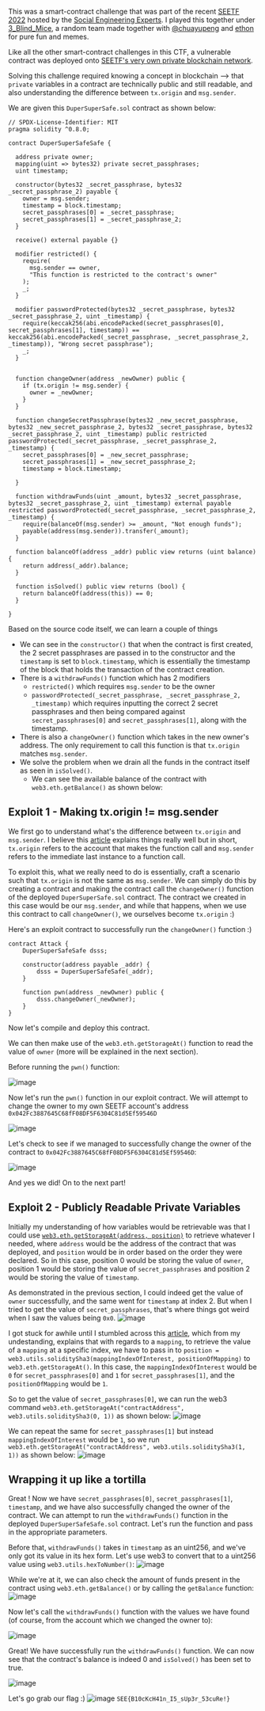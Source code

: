 This was a smart-contract challenge that was part of the recent [SEETF 2022](https://ctftime.org/event/1543/) hosted by the [Social Engineering Experts](https://seetf.sg/seetf/). I played this together under [3_Blind_Mice](https://ctftime.org/team/190705), a random team made together with [@chuayupeng](https://github.com/chuayupeng) and [ethon](https://github.com/gnosis-agora) for pure fun and memes.

Like all the other smart-contract challenges in this CTF, a vulnerable contract was deployed onto [SEETF's very own private blockchain network](https://github.com/Social-Engineering-Experts/ETH-Guide).

Solving this challenge required knowing a concept in blockchain --> that `private` variables in a contract are technically public and still readable, and also understanding the difference between `tx.origin` and `msg.sender`.

We are given this `DuperSuperSafe.sol` contract as shown below:
```solidity
// SPDX-License-Identifier: MIT
pragma solidity ^0.8.0;

contract DuperSuperSafeSafe {

  address private owner;
  mapping(uint => bytes32) private secret_passphrases;
  uint timestamp;

  constructor(bytes32 _secret_passphrase, bytes32 _secret_passphrase_2) payable {
    owner = msg.sender;
    timestamp = block.timestamp;
    secret_passphrases[0] = _secret_passphrase;
    secret_passphrases[1] = _secret_passphrase_2;
  }

  receive() external payable {}

  modifier restricted() {
    require(
      msg.sender == owner,
      "This function is restricted to the contract's owner"
    );
    _;
  }

  modifier passwordProtected(bytes32 _secret_passphrase, bytes32 _secret_passphrase_2, uint _timestamp) {
    require(keccak256(abi.encodePacked(secret_passphrases[0], secret_passphrases[1], timestamp)) == keccak256(abi.encodePacked(_secret_passphrase, _secret_passphrase_2, _timestamp)), "Wrong secret passphrase");
    _;
  }


  function changeOwner(address _newOwner) public {
    if (tx.origin != msg.sender) {
      owner = _newOwner;
    }
  }

  function changeSecretPassphrase(bytes32 _new_secret_passphrase, bytes32 _new_secret_passphrase_2, bytes32 _secret_passphrase, bytes32 _secret_passphrase_2, uint _timestamp) public restricted passwordProtected(_secret_passphrase, _secret_passphrase_2, _timestamp) {
    secret_passphrases[0] = _new_secret_passphrase;
    secret_passphrases[1] = _new_secret_passphrase_2;
    timestamp = block.timestamp;

  }

  function withdrawFunds(uint _amount, bytes32 _secret_passphrase, bytes32 _secret_passphrase_2, uint _timestamp) external payable restricted passwordProtected(_secret_passphrase, _secret_passphrase_2, _timestamp) {
    require(balanceOf(msg.sender) >= _amount, "Not enough funds");
    payable(address(msg.sender)).transfer(_amount);
  }

  function balanceOf(address _addr) public view returns (uint balance) {
    return address(_addr).balance;
  }

  function isSolved() public view returns (bool) {
    return balanceOf(address(this)) == 0;
  }

}
```

Based on the source code itself, we can learn a couple of things
- We can see in the `constructor()` that when the contract is first created, the 2 secret passphrases are passed in to the constructor and the `timestamp` is set to `block.timestamp`, which is essentially the timestamp of the block that holds the transaction of the contract creation.
- There is a `withdrawFunds()` function which has 2 modifiers
  - `restricted()` which requires `msg.sender` to be the owner
  - `passwordProtected(_secret_passphrase, _secret_passphrase_2, _timestamp)` which requires inputting the correct 2 secret passphrases and then being compared against `secret_passphrases[0]` and `secret_passphrases[1]`, along with the timestamp.
- There is also a `changeOwner()` function which takes in the new owner's address. The only requirement to call this function is that `tx.origin` matches `msg.sender`.
- We solve the problem when we drain all the funds in the contract itself as seen in `isSolved()`.
  - We can see the available balance of the contract with `web3.eth.getBalance()` as shown below:

## Exploit 1 - Making tx.origin != msg.sender
We first go to understand what's the difference between `tx.origin` and `msg.sender`. I believe this [article](https://blockchain-academy.hs-mittweida.de/courses/solidity-coding-beginners-to-intermediate/lessons/solidity-5-calling-other-contracts-visibility-state-access/topic/tx-origin-and-msg-sender/) explains things really well but in short, `tx.origin` refers to the account that makes the function call and `msg.sender` refers to the immediate last instance to a function call. 

To exploit this, what we really need to do is essentially, craft a scenario such that `tx.origin` is not the same as `msg.sender`. We can simply do this by creating a contract and making the contract call the `changeOwner()` function of the deployed `DuperSuperSafe.sol` contract. The contract we created in this case would be our `msg.sender`, and while that happens, when we use this contract to call `changeOwner()`, we ourselves become `tx.origin` :)

Here's an exploit contract to successfully run the `changeOwner()` function :)

```solidity
contract Attack {
    DuperSuperSafeSafe dsss;

    constructor(address payable _addr) {
        dsss = DuperSuperSafeSafe(_addr);
    }

    function pwn(address _newOwner) public {
        dsss.changeOwner(_newOwner);
    }
}
```

Now let's compile and deploy this contract. 

We can then make use of the `web3.eth.getStorageAt()` function to read the value of `owner` (more will be explained in the next section).

Before running the `pwn()` function:

![image](https://user-images.githubusercontent.com/33711159/173194863-93a0f829-93b4-4d78-9aaa-b71f05db71b1.png)

Now let's run the `pwn()` function in our exploit contract. We will attempt to change the owner to my own SEETF account's address `0x042Fc3887645C68fF08DF5F6304C81d5Ef59546D`

![image](https://user-images.githubusercontent.com/33711159/173194796-26595053-6d9c-47b9-ae91-c9703c89864c.png)

Let's check to see if we managed to successfully change the owner of the contract to `0x042Fc3887645C68fF08DF5F6304C81d5Ef59546D`:

![image](https://user-images.githubusercontent.com/33711159/173194871-84706e96-2975-4fee-96ab-15241a423c30.png)

And yes we did! On to the next part!

## Exploit 2 - Publicly Readable Private Variables
Initially my understanding of how variables would be retrievable was that I could use [`web3.eth.getStorageAt(address, position)`](https://web3js.readthedocs.io/en/v1.2.11/web3-eth.html#getstorageat) to retrieve whatever I needed, where `address` would be the address of the contract that was deployed, and `position` would be in order based on the order they were declared. So in this case, position 0 would be storing the value of `owner`, position 1 would be storing the value of `secret_passphrases` and position 2 would be storing the value of `timestamp`.

As demonstrated in the previous section, I could indeed get the value of `owner` successfully, and the same went for `timestamp` at index 2. But when I tried to get the value of `secret_passphrases`, that's where things got weird when I saw the values being `0x0`.
![image](https://user-images.githubusercontent.com/33711159/173195256-b368e64e-6100-4136-8102-4b36ac250102.png)

I got stuck for awhile until I stumbled across this [article](https://blockchain-academy.hs-mittweida.de/courses/solidity-coding-beginners-to-intermediate/lessons/solidity-12-reading-the-storage/topic/reading-the-ethereum-storage/), which from my undestanding, explains that with regards to a `mapping`, to retrieve the value of a `mapping` at a specific index, we have to pass in to `position = web3.utils.soliditySha3(mappingIndexOfInterest, positionOfMapping)` to `web3.eth.getStorageAt()`. In this case, the `mappingIndexOfInterest` would be `0` for `secret_passphrases[0]` and `1` for `secret_passphrases[1]`, and the `positionOfMapping` would be `1`.

So to get the value of `secret_passphrases[0]`, we can run the web3 command `web3.eth.getStorageAt("contractAddress", web3.utils.soliditySha3(0, 1))` as shown below:
![image](https://user-images.githubusercontent.com/33711159/173195641-fd53fe43-78e9-45dd-a175-92b29c25dda1.png)

We can repeat the same for `secret_passphrases[1]` but instead `mappingIndexOfInterest` would be `1`, so we run `web3.eth.getStorageAt("contractAddress", web3.utils.soliditySha3(1, 1))` as shown below:
![image](https://user-images.githubusercontent.com/33711159/173195696-36f7ef2f-277a-478f-8603-b927953554d6.png)


## Wrapping it up like a tortilla
Great ! Now we have `secret_passphrases[0]`, `secret_passphrases[1]`, `timestamp`, and we have also successfully changed the owner of the contract. We can attempt to run the `withdrawFunds()` function in the deployed `DuperSuperSafeSafe.sol` contract. Let's run the function and pass in the appropriate parameters.

Before that, `withdrawFunds()` takes in `timestamp` as an uint256, and we've only got its value in its hex form. Let's use web3 to convert that to a uint256 value using `web3.utils.hexToNumber()`:
![image](https://user-images.githubusercontent.com/33711159/173195963-de27d22d-b033-4a4d-8236-0330e4a259d8.png)

While we're at it, we can also check the amount of funds present in the contract using `web3.eth.getBalance()` or by calling the `getBalance` function:
![image](https://user-images.githubusercontent.com/33711159/173196021-82c5c115-378b-440c-8a0f-e5b14ffeafaf.png)


Now let's call the `withdrawFunds()` function with the values we have found (of course, from the account which we changed the owner to):

![image](https://user-images.githubusercontent.com/33711159/173196090-55fa70a1-5e63-4388-b5cf-415a9318ad3d.png)

Great! We have successfully run the `withdrawFunds()` function. We can now see that the contract's balance is indeed 0 and `isSolved()` has been set to true.

![image](https://user-images.githubusercontent.com/33711159/173196141-8b0336c9-f9ad-4a21-aac0-d444e98e7baf.png)

Let's go grab our flag :)
![image](https://user-images.githubusercontent.com/33711159/173196211-3c18686f-64d4-4cbe-8bf4-d826521e345c.png)
`SEE{B10cKcH41n_I5_sUp3r_53cuRe!}`
